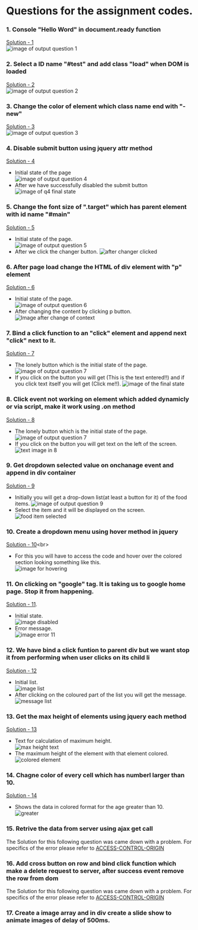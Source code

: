 # Questions for the assignment codes.

### 1. Console "Hello Word" in document.ready function
[Solution - 1](https://github.com/Rahul-iOS-ttn/Assignments-ttn/blob/main/jQuery%20Assignment/question1.html)<br/>
![image of output question 1](https://raw.githubusercontent.com/Rahul-iOS-ttn/Assignments-ttn/main/jQuery%20Assignment/output_images/q1.png)

### 2. Select a ID name "#test" and add class "load" when DOM is loaded
[Solution - 2](https://github.com/Rahul-iOS-ttn/Assignments-ttn/blob/main/jQuery%20Assignment/question2.html)<br/>
![image of output question 2](https://raw.githubusercontent.com/Rahul-iOS-ttn/Assignments-ttn/main/jQuery%20Assignment/output_images/q2.png)

### 3. Change the color of element which class name end with "-new"
[Solution - 3](https://github.com/Rahul-iOS-ttn/Assignments-ttn/blob/main/jQuery%20Assignment/question3.html)<br/>
![image of output question 3](https://raw.githubusercontent.com/Rahul-iOS-ttn/Assignments-ttn/main/jQuery%20Assignment/output_images/q3.png)

### 4. Disable submit button using jquery attr method
[Solution - 4](https://github.com/Rahul-iOS-ttn/Assignments-ttn/blob/main/jQuery%20Assignment/question4.html)<br/>
- Initial state of the page<br/>
![image of output question 4](https://raw.githubusercontent.com/Rahul-iOS-ttn/Assignments-ttn/main/jQuery%20Assignment/output_images/q4-a.png)
- After we have successfully disabled the submit button<br/>
![image of q4 final state](https://raw.githubusercontent.com/Rahul-iOS-ttn/Assignments-ttn/main/jQuery%20Assignment/output_images/q4-b.png)

### 5. Change the font size of ".target" which has parent element with id name "#main"
[Solution - 5](https://github.com/Rahul-iOS-ttn/Assignments-ttn/blob/main/jQuery%20Assignment/question5.html)<br/>
- Initial state of the page.<br/>
![image of output question 5](https://raw.githubusercontent.com/Rahul-iOS-ttn/Assignments-ttn/main/jQuery%20Assignment/output_images/q5-a.png)
- After we click the changer button.
![after changer clicked](https://raw.githubusercontent.com/Rahul-iOS-ttn/Assignments-ttn/main/jQuery%20Assignment/output_images/q5-b.png)

### 6. After page load change the HTML of div element with "p" element
[Solution - 6](https://github.com/Rahul-iOS-ttn/Assignments-ttn/blob/main/jQuery%20Assignment/question6.html)<br/>
- Initial state of the page.<br/>
![image of output question 6](https://raw.githubusercontent.com/Rahul-iOS-ttn/Assignments-ttn/main/jQuery%20Assignment/output_images/q6-a.png)
- After changing the content by clicking p button.<br/>
![Image after change of context](https://raw.githubusercontent.com/Rahul-iOS-ttn/Assignments-ttn/main/jQuery%20Assignment/output_images/q6-b.png)

### 7. Bind a click function to an "click" element and append next "click" next to it.
[Solution - 7](https://github.com/Rahul-iOS-ttn/Assignments-ttn/blob/main/jQuery%20Assignment/question7.html)<br/>
- The lonely button which is the initial state of the page.
![image of output question 7](https://raw.githubusercontent.com/Rahul-iOS-ttn/Assignments-ttn/main/jQuery%20Assignment/output_images/q7:8-a.png)
- If you click on the button you will get (This is the text entered!!) and if you click text itself you will get (Click me!!). 
![image of the final state](https://raw.githubusercontent.com/Rahul-iOS-ttn/Assignments-ttn/main/jQuery%20Assignment/output_images/q7-b.png)

### 8. Click event not working on element which added dynamicly or via script, make it work using .on method
[Solution - 8](https://github.com/Rahul-iOS-ttn/Assignments-ttn/blob/main/jQuery%20Assignment/question8.html)<br/>
- The lonely button which is the initial state of the page.
![image of output question 7](https://raw.githubusercontent.com/Rahul-iOS-ttn/Assignments-ttn/main/jQuery%20Assignment/output_images/q7:8-a.png)
- If you click on the button you will get text on the left of the screen.
![text image in 8](https://raw.githubusercontent.com/Rahul-iOS-ttn/Assignments-ttn/main/jQuery%20Assignment/output_images/q8-b.png)

### 9. Get dropdown selected value on onchanage event and append in div container
[Solution - 9](https://github.com/Rahul-iOS-ttn/Assignments-ttn/blob/main/jQuery%20Assignment/question9.html)<br/>
- Initially you will get a drop-down list(at least a button for it) of the food items.
![image of output question 9](https://raw.githubusercontent.com/Rahul-iOS-ttn/Assignments-ttn/main/jQuery%20Assignment/output_images/q9-a.png)
- Select the item and it will be displayed on the screen.  
![food item selected](https://raw.githubusercontent.com/Rahul-iOS-ttn/Assignments-ttn/main/jQuery%20Assignment/output_images/q9-b.png)

### 10. Create a dropdown menu using hover method in jquery
[Solution - 10](https://github.com/Rahul-iOS-ttn/Assignments-ttn/blob/main/jQuery%20Assignment/question10.html)<br\>
- For this you will have to access the code and hover over the colored section looking something like this.  
![image for hovering](https://raw.githubusercontent.com/Rahul-iOS-ttn/Assignments-ttn/main/jQuery%20Assignment/output_images/q10(just%20hover%20over%20it%20will%20you).png)

### 11. On clicking on "google" tag. It is taking us to google home page. Stop it from happening.
[Solution - 11](https://github.com/Rahul-iOS-ttn/Assignments-ttn/blob/main/jQuery%20Assignment/question11.html).   
- Initial state.  
![image disabled](https://raw.githubusercontent.com/Rahul-iOS-ttn/Assignments-ttn/main/jQuery%20Assignment/output_images/Q11-A.png)
- Error message.  
![image error 11](https://raw.githubusercontent.com/Rahul-iOS-ttn/Assignments-ttn/main/jQuery%20Assignment/output_images/q11-b.png)

### 12. We have bind a click funtion to parent div but we want stop it from performing when user clicks on its child li
[Solution - 12](https://github.com/Rahul-iOS-ttn/Assignments-ttn/blob/main/jQuery%20Assignment/question12.html)<br/>
- Initial list.  
![image list](https://raw.githubusercontent.com/Rahul-iOS-ttn/Assignments-ttn/main/jQuery%20Assignment/output_images/q12-a.png)
- After clicking on the coloured part of the list you will get the message.  
![message list](https://raw.githubusercontent.com/Rahul-iOS-ttn/Assignments-ttn/main/jQuery%20Assignment/output_images/q12-b.png)

### 13. Get the max height of elements using jquery each method
[Solution - 13](https://github.com/Rahul-iOS-ttn/Assignments-ttn/blob/main/jQuery%20Assignment/question13.html)<br/>
- Text for calculation of maximum height.  
![max height text](https://raw.githubusercontent.com/Rahul-iOS-ttn/Assignments-ttn/main/jQuery%20Assignment/output_images/q13-a.png)
- The maximum height of the element with that element colored.  
![colored element](https://raw.githubusercontent.com/Rahul-iOS-ttn/Assignments-ttn/main/jQuery%20Assignment/output_images/q13-b.png)

### 14. Chagne color of every cell which has numberl larger than 10.
[Solution - 14](https://github.com/Rahul-iOS-ttn/Assignments-ttn/blob/main/jQuery%20Assignment/question14.html)<br/>
- Shows the data in colored format for the age greater than 10.  
![greater](https://raw.githubusercontent.com/Rahul-iOS-ttn/Assignments-ttn/main/jQuery%20Assignment/output_images/q14.png)

### 15. Retrive the data from server using ajax get call
The Solution for this following question was came down with a problem. For specifics of the error please refer to [ACCESS-CONTROL-ORIGIN](https://stackoverflow.com/questions/43871637/no-access-control-allow-origin-header-is-present-on-the-requested-resource-whe/43881141#43881141)

### 16. Add cross button on row and bind click function which make a delete request to server, after success event remove the row from dom
The Solution for this following question was came down with a problem. For specifics of the error please refer to [ACCESS-CONTROL-ORIGIN](https://stackoverflow.com/questions/43871637/no-access-control-allow-origin-header-is-present-on-the-requested-resource-whe/43881141#43881141)

### 17. Create a image array and in div create a slide show to animate images of delay of 500ms.
